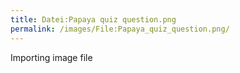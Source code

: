 ```yaml
---
title: Datei:Papaya quiz question.png
permalink: /images/File:Papaya_quiz_question.png/
---
```


Importing image file